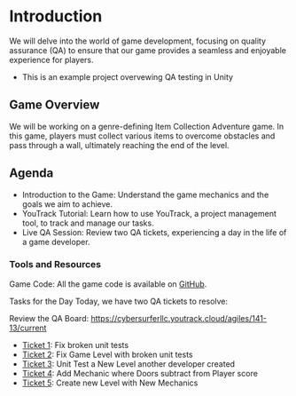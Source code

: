 # Introduction
We will delve into the world of game development, focusing on quality assurance (QA) to ensure that our game provides a seamless and enjoyable experience for players.

- This is an example project overvewing QA testing in Unity

## Game Overview
We will be working on a genre-defining Item Collection Adventure game. In this game, players must collect various items to overcome obstacles and pass through a wall, ultimately reaching the end of the level.

## Agenda
- Introduction to the Game: Understand the game mechanics and the goals we aim to achieve.
- YouTrack Tutorial: Learn how to use YouTrack, a project management tool, to track and manage our tasks.
- Live QA Session: Review two QA tickets, experiencing a day in the life of a game developer.

### Tools and Resources
Game Code: All the game code is available on [GitHub]().

Tasks for the Day
Today, we have two QA tickets to resolve:

Review the QA Board: https://cybersurferllc.youtrack.cloud/agiles/141-13/current
- [Ticket 1](https://cybersurferllc.youtrack.cloud/agiles/141-13/current?tab=chart&issue=EXTERNAL-1): Fix broken unit tests 
- [Ticket 2](https://cybersurferllc.youtrack.cloud/agiles/141-13/current?tab=chart&issue=EXTERNAL-1): Fix Game Level with broken unit tests
- [Ticket 3](https://cybersurferllc.youtrack.cloud/agiles/141-13/current?tab=chart&issue=EXTERNAL-3): Unit Test a New Level another developer created
- [Ticket 4](https://cybersurferllc.youtrack.cloud/agiles/141-13/current?tab=chart&issue=EXTERNAL-4): Add Mechanic where Doors subtract from Player score
- [Ticket 5](https://cybersurferllc.youtrack.cloud/agiles/141-13/current?tab=chart&issue=EXTERNAL-5): Create new Level with New Mechanics

